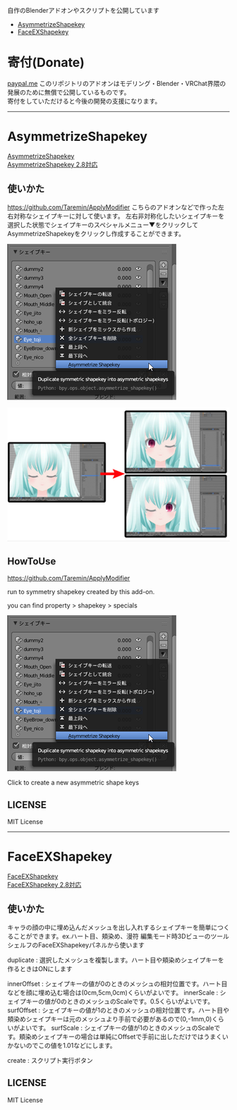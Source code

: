 自作のBlenderアドオンやスクリプトを公開しています
- [AsymmetrizeShapekey](https://github.com/lowteq/blenderScripts#asymmetrizeshapekey)
- [FaceEXShapekey](https://github.com/lowteq/blenderScripts#faceexshapekey)

# 寄付(Donate)
[paypal.me](https://paypal.me/qukumulowteq?locale.x=ja_JP)
このリポジトリのアドオンはモデリング・Blender・VRChat界隈の発展のために無償で公開しているものです。  
寄付をしていただけると今後の開発の支援になります。

---

# AsymmetrizeShapekey
[AsymmetrizeShapekey](https://github.com/lowteq/blenderScripts/blob/master/scripts/AsymmetrizeShapekey.py)  
[AsymmetrizeShapekey 2.8対応](https://github.com/lowteq/blenderScripts/blob/master/scripts/AsymmetrizeShapekey28.py)

## 使いかた
https://github.com/Taremin/ApplyModifier
こちらのアドオンなどで作った左右対称なシェイプキーに対して使います。
左右非対称化したいシェイプキーを選択した状態でシェイプキーのスペシャルメニュー▼をクリックしてAsymmetrizeShapekeyをクリックし作成することができます。

![p](https://github.com/lowteq/blenderScripts/blob/master/readmeimages/20200211045408_383x354.png)

![s](https://github.com/lowteq/blenderScripts/blob/master/readmeimages/20200211113539_1468x888.png)
## HowToUse
https://github.com/Taremin/ApplyModifier

run to symmetry shapekey created by this add-on.

you can find property > shapekey > specials

![p](https://github.com/lowteq/blenderScripts/blob/master/readmeimages/20200211045408_383x354.png)

Click to create a new asymmetric shape keys
## LICENSE
MIT License

---

# FaceEXShapekey 
[FaceEXShapekey](https://github.com/lowteq/blenderScripts/blob/master/scripts/faceexshapekey.py)  
[FaceEXShapekey 2.8対応](https://github.com/lowteq/blenderScripts/blob/master/scripts/faceexshapekey28.py)

## 使いかた
キャラの顔の中に埋め込んだメッシュを出し入れするシェイプキーを簡単につくることができます。ex.ハート目、頬染め、漫符
編集モード時3DビューのツールシェルフのFaceEXShapekeyパネルから使います

duplicate : 選択したメッシュを複製します。ハート目や頬染めシェイプキーを作るときはONにします

innerOffset : シェイプキーの値が0のときのメッシュの相対位置です。ハート目などを顔に埋め込む場合は(0cm,5cm,0cm)くらいがよいです。
innerScale : シェイプキーの値が0のときのメッシュのScaleです。0.5くらいがよいです。
surfOffset : シェイプキーの値が1のときのメッシュの相対位置です。ハート目や頬染めシェイプキーは元のメッシュより手前で必要があるので(0,-1mm,0)くらいがよいです。
surfScale : シェイプキーの値が1のときのメッシュのScaleです。頬染めシェイプキーの場合は単純にOffsetで手前に出しただけではうまくいかないのでこの値を1.01などにします。

create : スクリプト実行ボタン
## LICENSE
MIT License

